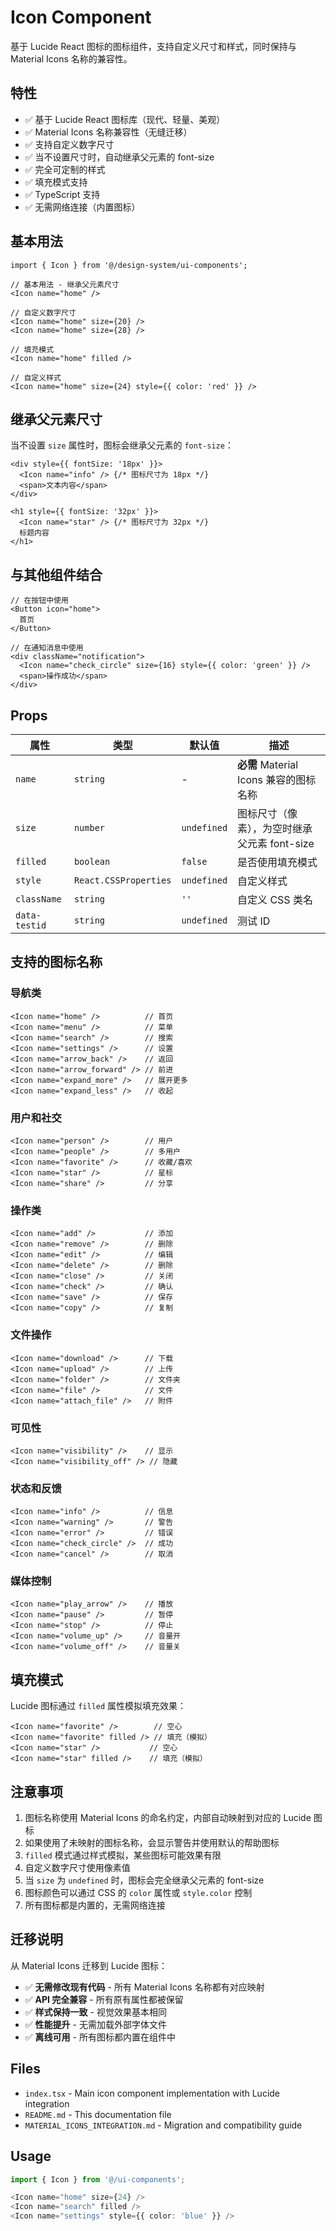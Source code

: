 # Icon Component

基于 Lucide React 图标的图标组件，支持自定义尺寸和样式，同时保持与 Material Icons 名称的兼容性。

## 特性

- ✅ 基于 Lucide React 图标库（现代、轻量、美观）
- ✅ Material Icons 名称兼容性（无缝迁移）
- ✅ 支持自定义数字尺寸
- ✅ 当不设置尺寸时，自动继承父元素的 font-size
- ✅ 完全可定制的样式
- ✅ 填充模式支持
- ✅ TypeScript 支持
- ✅ 无需网络连接（内置图标）

## 基本用法

```tsx
import { Icon } from '@/design-system/ui-components';

// 基本用法 - 继承父元素尺寸
<Icon name="home" />

// 自定义数字尺寸
<Icon name="home" size={20} />
<Icon name="home" size={28} />

// 填充模式
<Icon name="home" filled />

// 自定义样式
<Icon name="home" size={24} style={{ color: 'red' }} />
```

## 继承父元素尺寸

当不设置 `size` 属性时，图标会继承父元素的 `font-size`：

```tsx
<div style={{ fontSize: '18px' }}>
  <Icon name="info" /> {/* 图标尺寸为 18px */}
  <span>文本内容</span>
</div>

<h1 style={{ fontSize: '32px' }}>
  <Icon name="star" /> {/* 图标尺寸为 32px */}
  标题内容
</h1>
```

## 与其他组件结合

```tsx
// 在按钮中使用
<Button icon="home">
  首页
</Button>

// 在通知消息中使用
<div className="notification">
  <Icon name="check_circle" size={16} style={{ color: 'green' }} />
  <span>操作成功</span>
</div>
```

## Props

| 属性 | 类型 | 默认值 | 描述 |
|------|------|---------|-------------|
| `name` | `string` | - | **必需** Material Icons 兼容的图标名称 |
| `size` | `number` | `undefined` | 图标尺寸（像素），为空时继承父元素 font-size |
| `filled` | `boolean` | `false` | 是否使用填充模式 |
| `style` | `React.CSSProperties` | `undefined` | 自定义样式 |
| `className` | `string` | `''` | 自定义 CSS 类名 |
| `data-testid` | `string` | `undefined` | 测试 ID |

## 支持的图标名称

### 导航类
```tsx
<Icon name="home" />          // 首页
<Icon name="menu" />          // 菜单
<Icon name="search" />        // 搜索
<Icon name="settings" />      // 设置
<Icon name="arrow_back" />    // 返回
<Icon name="arrow_forward" /> // 前进
<Icon name="expand_more" />   // 展开更多
<Icon name="expand_less" />   // 收起
```

### 用户和社交
```tsx
<Icon name="person" />        // 用户
<Icon name="people" />        // 多用户
<Icon name="favorite" />      // 收藏/喜欢
<Icon name="star" />          // 星标
<Icon name="share" />         // 分享
```

### 操作类
```tsx
<Icon name="add" />           // 添加
<Icon name="remove" />        // 删除
<Icon name="edit" />          // 编辑
<Icon name="delete" />        // 删除
<Icon name="close" />         // 关闭
<Icon name="check" />         // 确认
<Icon name="save" />          // 保存
<Icon name="copy" />          // 复制
```

### 文件操作
```tsx
<Icon name="download" />      // 下载
<Icon name="upload" />        // 上传
<Icon name="folder" />        // 文件夹
<Icon name="file" />          // 文件
<Icon name="attach_file" />   // 附件
```

### 可见性
```tsx
<Icon name="visibility" />    // 显示
<Icon name="visibility_off" /> // 隐藏
```

### 状态和反馈
```tsx
<Icon name="info" />          // 信息
<Icon name="warning" />       // 警告
<Icon name="error" />         // 错误
<Icon name="check_circle" />  // 成功
<Icon name="cancel" />        // 取消
```

### 媒体控制
```tsx
<Icon name="play_arrow" />    // 播放
<Icon name="pause" />         // 暂停
<Icon name="stop" />          // 停止
<Icon name="volume_up" />     // 音量开
<Icon name="volume_off" />    // 音量关
```

## 填充模式

Lucide 图标通过 `filled` 属性模拟填充效果：

```tsx
<Icon name="favorite" />        // 空心
<Icon name="favorite" filled /> // 填充（模拟）
<Icon name="star" />           // 空心
<Icon name="star" filled />    // 填充（模拟）
```

## 注意事项

1. 图标名称使用 Material Icons 的命名约定，内部自动映射到对应的 Lucide 图标
2. 如果使用了未映射的图标名称，会显示警告并使用默认的帮助图标
3. `filled` 模式通过样式模拟，某些图标可能效果有限
4. 自定义数字尺寸使用像素值
5. 当 `size` 为 `undefined` 时，图标会完全继承父元素的 font-size
6. 图标颜色可以通过 CSS 的 `color` 属性或 `style.color` 控制
7. 所有图标都是内置的，无需网络连接

## 迁移说明

从 Material Icons 迁移到 Lucide 图标：

- ✅ **无需修改现有代码** - 所有 Material Icons 名称都有对应映射
- ✅ **API 完全兼容** - 所有原有属性都被保留
- ✅ **样式保持一致** - 视觉效果基本相同
- ✅ **性能提升** - 无需加载外部字体文件
- ✅ **离线可用** - 所有图标都内置在组件中

## Files

- `index.tsx` - Main icon component implementation with Lucide integration
- `README.md` - This documentation file
- `MATERIAL_ICONS_INTEGRATION.md` - Migration and compatibility guide

## Usage

```typescript
import { Icon } from '@/ui-components';

<Icon name="home" size={24} />
<Icon name="search" filled />
<Icon name="settings" style={{ color: 'blue' }} />
``` 